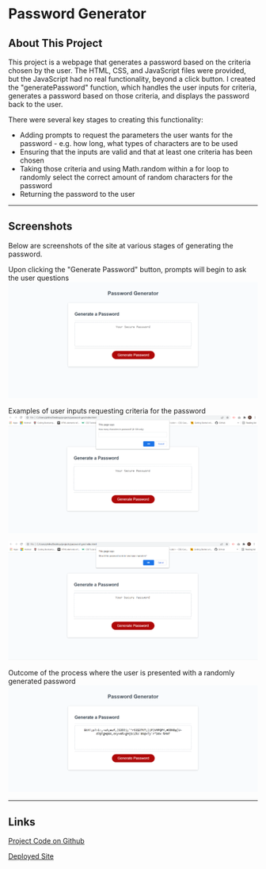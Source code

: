 # Password Generator

## About This Project

This project is a webpage that generates a password based on the criteria chosen by the user. The HTML, CSS, and JavaScript files were provided, but the JavaScript had no real functionality, beyond a click button. I created the "generatePassword" function, which handles the user inputs for criteria, generates a password based on those criteria, and displays the password back to the user.

There were several key stages to creating this functionality:
* Adding prompts to request the parameters the user wants for the password - e.g. how long, what types of characters are to be used
* Ensuring that the inputs are valid and that at least one criteria has been chosen
* Taking those criteria and using Math.random within a for loop to randomly select the correct amount of random characters for the password
* Returning the password to the user

---
## Screenshots

Below are screenshots of the site at various stages of generating the password.

Upon clicking the "Generate Password" button, prompts will begin to ask the user questions
![Screenshot of the landing page](./assets/images/screenshot.png)

Examples of user inputs requesting criteria for the password
![Requesting the user specifies how many characters long the password should be](./assets/images/screenshot-2.png)

![Requesting the user specifies which character sets to use](./assets/images/screenshot-3.png)

Outcome of the process where the user is presented with a randomly generated password
![The generated password, which the user can copy/paste](./assets/images/screenshot-4.png)

---
## Links
[Project Code on Github](https://github.com/philmcgarty/password-gen "Github")

[Deployed Site](https://philmcgarty.github.io/password-gen)